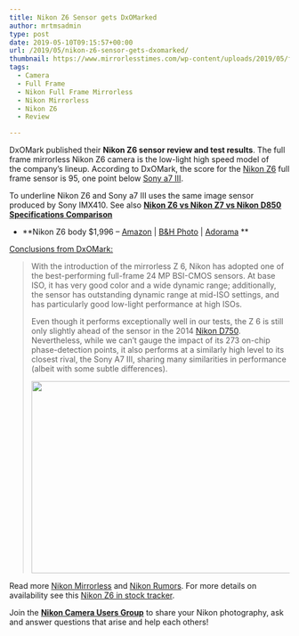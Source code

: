 ```yaml
---
title: Nikon Z6 Sensor gets DxOMarked
author: mrtmsadmin
type: post
date: 2019-05-10T09:15:57+00:00
url: /2019/05/nikon-z6-sensor-gets-dxomarked/
thumbnail: https://www.mirrorlesstimes.com/wp-content/uploads/2019/05/feh_027011_000001_sensor-score-Z_6-1.jpg
tags:
  - Camera
  - Full Frame
  - Nikon Full Frame Mirrorless
  - Nikon Mirrorless
  - Nikon Z6
  - Review

---
```

DxOMark published their **Nikon Z6 sensor review and test results**. The full frame mirrorless Nikon Z6 camera is the low-light high speed model of the company’s lineup. According to DxOMark, the score for the <a href="https://www.mirrorlesstimes.com/tags/nikon-z6/" target="_blank" rel="noopener">Nikon Z6</a> full frame sensor is 95, one point below <a href="https://www.mirrorlesstimes.com/tags/sony-a7-iii/" data-wpel-link="exclude">Sony a7 III</a>.

To underline Nikon Z6 and Sony a7 III uses the same image sensor produced by Sony IMX410. See also **<a href="https://www.dailycameranews.com/2018/08/nikon-z6-vs-nikon-z7-vs-nikon-d850-specifications-comparison/" target="_blank" rel="noopener">Nikon Z6 vs Nikon Z7 vs Nikon D850 Specifications Comparison</a>**

  * **Nikon Z6 body $1,996 – <a href="https://www.amazon.com/s/s/ref=sr_nr_p_n_availability_1?fst=p90x%3A1&rh=n%3A172282%2Cn%3A502394%2Ck%3Anikon+z6%2Cp_n_availability%3A1248801011&keywords=nikon+z6&ie=UTF8&qid=1534991636&tag=daicamnew-20" target="_blank" rel="nofollow external noopener noreferrer" data-wpel-link="external" data-amzn-asin="1534991636">Amazon</a> | <a href="https://www.bhphotovideo.com/c/search?InitialSearch=yes&N=0&Ntt=Nikon+Z6&Top+Nav-Search=&sts=ma&BI=20175&KBID=14249" target="_blank" rel="nofollow external noopener noreferrer" data-wpel-link="external">B&H Photo</a> | <a class="broken_link" href="https://adorama.evyy.net/c/63923/51926/1036?u=https%3A%2F%2Fwww.adorama.com%2Fl%2F%3Fsearchinfo%3DNikon%2BZ6" target="_blank" rel="nofollow external noopener noreferrer">Adorama</a> **

<!--more-->

<a href="https://www.dxomark.com/nikon-z-6-sensor-review-targeted-performance/" target="_blank" rel="nofollow external noopener noreferrer" data-wpel-link="external">Conclusions from DxOMark:</a>

> With the introduction of the mirrorless Z 6, Nikon has adopted one of the best-performing full-frame 24 MP BSI-CMOS sensors. At base ISO, it has very good color and a wide dynamic range; additionally, the sensor has outstanding dynamic range at mid-ISO settings, and has particularly good low-light performance at high ISOs.
> 
> Even though it performs exceptionally well in our tests, the Z 6 is still only slightly ahead of the sensor in the 2014 <a href="https://www.amazon.com/Nikon-D750-FX-format-Digital-Camera/dp/B0060MVJ1Q/?tag=daicamnew-20" target="_blank" rel="nofollow noopener" data-wpel-link="exclude" data-amzn-asin="B0060MVJ1Q">Nikon D750</a>. Nevertheless, while we can’t gauge the impact of its 273 on-chip phase-detection points, it also performs at a similarly high level to its closest rival, the Sony A7 III, sharing many similarities in performance (albeit with some subtle differences).
> 
> [<img class="aligncenter size-full wp-image-3710" src="https://i2.wp.com/www.mirrorlesstimes.com/wp-content/uploads/2019/05/DxOMark-Nikon-Z6-test-reults-.jpg?resize=600%2C345&#038;ssl=1" alt="" width="600" height="345" srcset="https://i2.wp.com/www.mirrorlesstimes.com/wp-content/uploads/2019/05/DxOMark-Nikon-Z6-test-reults-.jpg?w=950&ssl=1 950w, https://i2.wp.com/www.mirrorlesstimes.com/wp-content/uploads/2019/05/DxOMark-Nikon-Z6-test-reults-.jpg?resize=470%2C271&ssl=1 470w, https://i2.wp.com/www.mirrorlesstimes.com/wp-content/uploads/2019/05/DxOMark-Nikon-Z6-test-reults-.jpg?resize=768%2C442&ssl=1 768w" sizes="(max-width: 600px) 100vw, 600px" data-recalc-dims="1" />][1]

Read more [Nikon Mirrorless][2] and <a href="https://www.dailycameranews.com/tag/nikon-rumors/" target="_blank" rel="noopener">Nikon Rumors</a>. For more details on availability see this <a href="https://www.dailycameranews.com/2018/09/nikon-z6-in-stock-availability-tracker/" target="_blank" rel="noopener">Nikon Z6 in stock tracker</a>.

Join the <a class="ext-link" title="" href="https://www.facebook.com/groups/868201466609763/" target="_blank" rel="external nofollow noopener"><strong>Nikon Camera Users Group</strong></a> to share your Nikon photography, ask and answer questions that arise and help each others!

 [1]: https://i2.wp.com/www.mirrorlesstimes.com/wp-content/uploads/2019/05/DxOMark-Nikon-Z6-test-reults-.jpg?ssl=1
 [2]: https://www.mirrorlesstimes.com/tags/nikon-mirrorless/